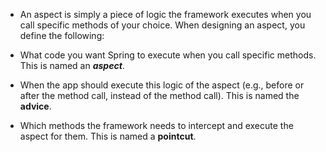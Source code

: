 * An aspect is simply a piece of logic the framework executes when you call specific methods of your choice. When designing an aspect, you define the following:

* What code you want Spring to execute when you call specific methods. This is named an ***aspect***.

* When the app should execute this logic of the aspect (e.g., before or after the method call, instead of the method call). This is named the **advice**.

* Which methods the framework needs to intercept and execute the aspect for them. This is named a **pointcut**.

